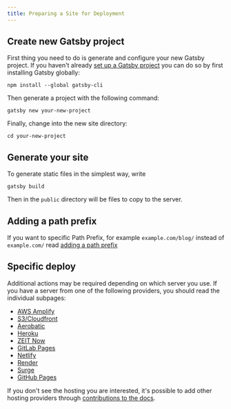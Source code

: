 ```yaml
---
title: Preparing a Site for Deployment
---
```


## Create new Gatsby project

First thing you need to do is generate and configure your new Gatsby project.
If you haven't already [set up a Gatsby project](/docs/quick-start) you can do so by first installing Gatsby globally:

```shell
npm install --global gatsby-cli
```

Then generate a project with the following command:

```shell
gatsby new your-new-project
```

Finally, change into the new site directory:

```shell
cd your-new-project
```

## Generate your site

To generate static files in the simplest way, write

```shell
gatsby build
```

Then in the `public` directory will be files to copy to the server.

## Adding a path prefix

If you want to specific Path Prefix, for example `example.com/blog/` instead of `example.com/` read [adding a path prefix](/docs/path-prefix)

## Specific deploy

Additional actions may be required depending on which server you use.
If you have a server from one of the following providers, you should read the individual subpages:

-   [AWS Amplify](/docs/deploying-to-aws-amplify)
-   [S3/Cloudfront](/docs/deploying-to-s3-cloudfront)
-   [Aerobatic](/docs/deploying-to-aerobatic)
-   [Heroku](/docs/deploying-to-heroku)
-   [ZEIT Now](/docs/deploying-to-zeit-now)
-   [GitLab Pages](/docs/deploying-to-gitlab-pages)
-   [Netlify](/docs/deploying-to-netlify)
-   [Render](/docs/deploying-to-render)
-   [Surge](/docs/deploying-to-surge)
-   [GitHub Pages](/docs/how-gatsby-works-with-github-pages)

If you don't see the hosting you are interested, it's possible to add other hosting providers through [contributions to the docs](/contributing/docs-contributions).
